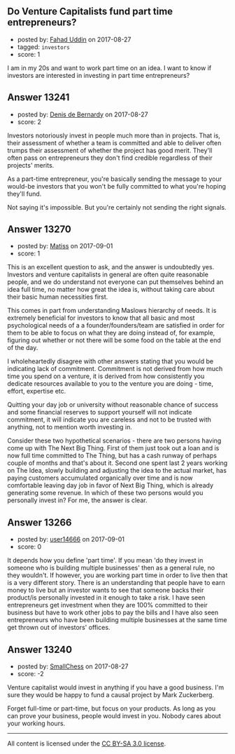 ## Do Venture Capitalists fund part time entrepreneurs?

- posted by: [Fahad Uddin](https://stackexchange.com/users/160083/fahad-uddin) on 2017-08-27
- tagged: `investors`
- score: 1

<p>I am in my 20s and want to work part time on an idea. I  want to know if investors are interested in investing in part time entrepreneurs?</p>



## Answer 13241

- posted by: [Denis de Bernardy](https://stackexchange.com/users/182468/denis-de-bernardy) on 2017-08-27
- score: 2

<p>Investors notoriously invest in people much more than in projects. That is, their assessment of whether a team is committed and able to deliver often trumps their assessment of whether the project has good merit. They'll often pass on entrepreneurs they don't find credible regardless of their projects' merits.</p>

<p>As a part-time entrepreneur, you're basically sending the message to your would-be investors that you won't be fully committed to what you're hoping they'll fund.</p>

<p>Not saying it's impossible. But you're certainly not sending the right signals.</p>



## Answer 13270

- posted by: [Matiss](https://stackexchange.com/users/1819512/matiss) on 2017-09-01
- score: 1

<p>This is an excellent question to ask, and the answer is undoubtedly yes. Investors and venture capitalists in general are often quite reasonable people, and we do understand not everyone can put themselves behind an idea full time, no matter how great the idea is, without taking care about their basic human necessities first.</p>

<p>This comes in part from understanding Maslows hierarchy of needs. It is extremely beneficial for investors to know that all basic and most psychological needs of a a founder/founders/team are satisfied in order for them to be able to focus on what they are doing instead of, for example, figuring out whether or not there will be some food on the table at the end of the day.</p>

<p>I wholeheartedly disagree with other answers stating that you would be indicating lack of commitment. Commitment is not derived from how much time you spend on a venture, it is derived from how consistently you dedicate resources available to you to the venture you are doing - time, effort, expertise etc.</p>

<p>Quitting your day job or university without reasonable chance of success and some financial reserves to support yourself will not indicate commitment, it will indicate you are careless and not to be trusted with anything, not to mention worth investing in.</p>

<p>Consider these two hypothetical scenarios - there are two persons having come up with The Next Big Thing. First of them just took out a loan and is now full time committed to The Thing, but has a cash runway of perhaps couple of months and that's about it. Second one spent last 2 years working on The Idea, slowly building and adjusting the idea to the actual market, has paying customers accumulated organically over time and is now comfortable leaving day job in favor of Next Big Thing, which is already generating some revenue. In which of these two persons would you personally invest in? For me, the answer is clear.</p>



## Answer 13266

- posted by: [user14666](https://stackexchange.com/users/11671626/user14666) on 2017-09-01
- score: 0

<p>It depends how you define 'part time'. If you mean 'do they invest in someone who is building multiple businesses' then as a general rule, no they wouldn't. If however, you are working part time in order to live then that is a very different story. There is an understanding that people have to earn money to live but an investor wants to see that someone backs their product/is personally invested in it enough to take a risk. I have seen entrepreneurs get investment when they are 100% committed to their business but have to work other jobs to pay the bills and I have also seen entrepreneurs who have been building multiple businesses at the same time get thrown out of investors' offices. </p>



## Answer 13240

- posted by: [SmallChess](https://stackexchange.com/users/124226/smallchess) on 2017-08-27
- score: -2

<p>Venture capitalist would invest in anything if you have a good business. I'm sure they would be happy to fund a causal project by Mark Zuckerberg.</p>

<p>Forget full-time or part-time, but focus on your products. As long as you can prove your business, people would invest in you. Nobody cares about your working hours.</p>




---

All content is licensed under the [CC BY-SA 3.0 license](https://creativecommons.org/licenses/by-sa/3.0/).
